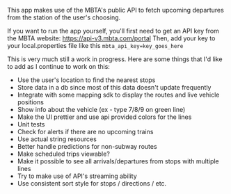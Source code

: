 This app makes use of the MBTA's public API to fetch upcoming departures from the station of the user's choosing.

If you want to run the app yourself, you'll first need to get an API key from the MBTA website: https://api-v3.mbta.com/portal
Then, add your key to your local.properties file like this `mbta_api_key=key_goes_here`

This is very much still a work in progress. Here are some things that I'd like to add as I continue to work on this:

- Use the user's location to find the nearest stops
- Store data in a db since most of this data doesn't update frequently
- Integrate with some mapping sdk to display the routes and live vehicle positions
- Show info about the vehicle (ex - type 7/8/9 on green line)
- Make the UI prettier and use api provided colors for the lines
- Unit tests
- Check for alerts if there are no upcoming trains
- Use actual string resources
- Better handle predictions for non-subway routes
- Make scheduled trips viewable?
- Make it possible to see all arrivals/departures from stops with multiple lines
- Try to make use of API's streaming ability
- Use consistent sort style for stops / directions / etc.